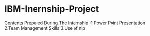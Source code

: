 # IBM-Inernship-Project
Contents Prepared During The Internship :1 Power Point Presentation
                                         2.Team Management Skills
                                         3.Use of nlp

                        
